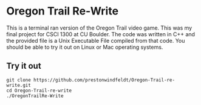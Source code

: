 # Oregon Trail Re-Write
This is a terminal ran version of the Oregon Trail video game. This was my final project for CSCI 1300 at CU Boulder. The code was written in C++ and the provided file is a Unix Executable File compiled from that code. You should be able to try it out on Linux or Mac operating systems.

## Try it out
```
git clone https://github.com/prestonwindfeldt/Oregon-Trail-re-write.git
cd Oregon-Trail-re-write
./OregonTrailRe-Write
```

